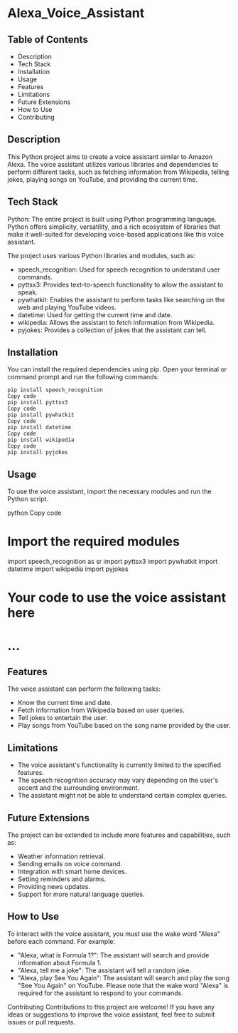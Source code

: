 # Alexa_Voice_Assistant

## Table of Contents

- Description
- Tech Stack
- Installation
- Usage
- Features
- Limitations
- Future Extensions
- How to Use
- Contributing

## Description
This Python project aims to create a voice assistant similar to Amazon Alexa. The voice assistant utilizes various libraries and dependencies to perform different tasks, such as fetching information from Wikipedia, telling jokes, playing songs on YouTube, and providing the current time.

## Tech Stack
Python: The entire project is built using Python programming language. Python offers simplicity, versatility, and a rich ecosystem of libraries that make it well-suited for developing voice-based applications like this voice assistant.

The project uses various Python libraries and modules, such as:

- speech_recognition: Used for speech recognition to understand user commands.
- pyttsx3: Provides text-to-speech functionality to allow the assistant to speak.
- pywhatkit: Enables the assistant to perform tasks like searching on the web and playing YouTube videos.
- datetime: Used for getting the current time and date.
- wikipedia: Allows the assistant to fetch information from Wikipedia.
- pyjokes: Provides a collection of jokes that the assistant can tell.


## Installation
You can install the required dependencies using pip. Open your terminal or command prompt and run the following commands:

```
pip install speech_recognition
Copy code
pip install pyttsx3
Copy code
pip install pywhatkit
Copy code
pip install datetime
Copy code
pip install wikipedia
Copy code
pip install pyjokes
```

## Usage
To use the voice assistant, import the necessary modules and run the Python script.

python
Copy code
# Import the required modules
import speech_recognition as sr
import pyttsx3
import pywhatkit
import datetime
import wikipedia
import pyjokes

# Your code to use the voice assistant here
# ...
## Features
The voice assistant can perform the following tasks:

- Know the current time and date.
- Fetch information from Wikipedia based on user queries.
- Tell jokes to entertain the user.
- Play songs from YouTube based on the song name provided by the user.


## Limitations

- The voice assistant's functionality is currently limited to the specified features.
- The speech recognition accuracy may vary depending on the user's accent and the surrounding environment.
- The assistant might not be able to understand certain complex queries.


## Future Extensions
The project can be extended to include more features and capabilities, such as:

- Weather information retrieval.
- Sending emails on voice command.
- Integration with smart home devices.
- Setting reminders and alarms.
- Providing news updates.
- Support for more natural language queries.


## How to Use

To interact with the voice assistant, you must use the wake word "Alexa" before each command. For example:

- "Alexa, what is Formula 1?": The assistant will search and provide information about Formula 1.
- "Alexa, tell me a joke": The assistant will tell a random joke.
- "Alexa, play See You Again": The assistant will search and play the song "See You Again" on YouTube.
Please note that the wake word "Alexa" is required for the assistant to respond to your commands.

Contributing
Contributions to this project are welcome! If you have any ideas or suggestions to improve the voice assistant, feel free to submit issues or pull requests.
